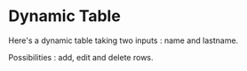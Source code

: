 
# Dynamic Table 

Here's a dynamic table taking two inputs : name and lastname.

Possibilities : add, edit and delete rows.


